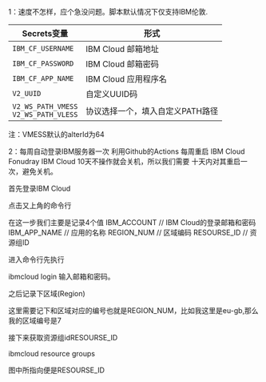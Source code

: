 1：速度不怎样，应个急没问题。脚本默认情况下仅支持IBM伦敦.

   | Secrets变量 | 形式 |
  | --------------------- | ----------- |
  | `IBM_CF_USERNAME`       | IBM Cloud 邮箱地址 |
  | `IBM_CF_PASSWORD` | IBM Cloud 邮箱密码 |
  | `IBM_CF_APP_NAME` | IBM Cloud 应用程序名 |
  | `V2_UUID` | 自定义UUID码 |
  | `V2_WS_PATH_VMESS` </br> `V2_WS_PATH_VLESS` | 协议选择一个，填入自定义PATH路径 |
  
注：VMESS默认的alterId为64

2：每周自动登录IBM服务器一次
利用Github的Actions 每周重启 IBM Cloud Fonudray
IBM Cloud 10天不操作就会关机，所以我们需要 十天内对其重启一次，避免关机。

首先登录IBM Cloud

点击又上角的命令行

在这一步我们主要是记录4个值
IBM_ACCOUNT // IBM Cloud的登录邮箱和密码
IBM_APP_NAME // 应用的名称
REGION_NUM // 区域编码
RESOURSE_ID // 资源组ID

进入命令行先执行

ibmcloud login
输入邮箱和密码。

之后记录下区域(Region)




这里需要记下和区域对应的编号也就是REGION_NUM，比如我这里是eu-gb,那么我的区域编号是7

接下来获取资源组idRESOURSE_ID

ibmcloud resource groups


图中所指向便是RESOURSE_ID
